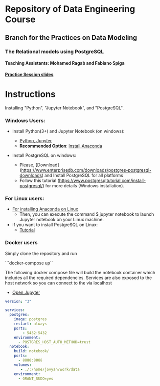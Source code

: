 # Repository of Data Engineering Course

## Branch for the Practices on Data Modeling

### The Relational models using PostgreSQL

#### Teaching Assistants: Mohamed Ragab and Fabiano Spiga

#### [Practice Session slides](https://drive.google.com/file/d/1_SfRoWH07lcdYxV_rVjM5KhcQ-V_4gIO/view?usp=sharing)

# Instructions 

Installing "Python", "Jupyter Notebook", and "PostgreSQL".


### Windows Users:

- Install Python(3+) and Jupyter Notebook (on windows):
    - [Python, Jupyter](https://medium.com/@kswalawage/install-python-and-jupyter-notebook-to-windows-10-64-bit-66db782e1d02)
    - **Recommended Option**: [Install Anaconda](https://www.datacamp.com/community/tutorials/installing-anaconda-windows)

- Install PostgreSQL on windows:
   - Please, [Download] (https://www.enterprisedb.com/downloads/postgres-postgresql-downloads) and Install PostgreSQL for all platforms
   - Follow this tutorial (https://www.postgresqltutorial.com/install-postgresql/) for more details (Windows installation).

### For Linux users:
- [For installing Anaconda on Linux](https://www.digitalocean.com/community/tutorials/how-to-install-anaconda-on-ubuntu-18-04-quickstart)
   - Then, you can execute the command $ jupyter notebook to launch Jupyter notebook on your Linux machine.
- If you want to install PostgreSQL on Linux:
   - [Tutorial](https://www.postgresqltutorial.com/install-postgresql-linux/)

### Docker users

Simply clone the repository and run

```docker-compose up``


The following docker compose file will build the notebook container which includes all the required dependencies.
Services are also exposed to the host network so you can connect to the via localhost


- [Open Jupyter](http://127.0.0.1:8888/)


```yaml
version: "3"

services:
  postgres:
    image: postgres
    restart: always
    ports:
        - 5432:5432
    environment:
      - POSTGRES_HOST_AUTH_METHOD=trust
  notebook:
    build: notebook/
    ports:
      - 8888:8888
    volumes:
       - ./:/home/jovyan/work/data
    environment:
      - GRANT_SUDO=yes
```     
